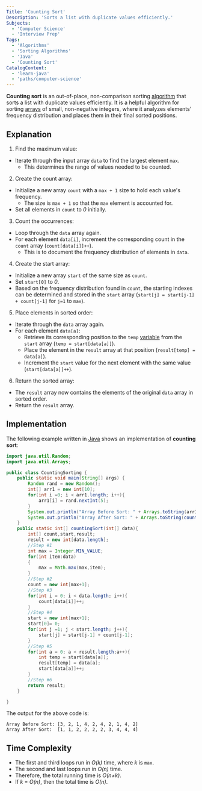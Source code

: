 ```yaml
---
Title: 'Counting Sort'
Description: 'Sorts a list with duplicate values efficiently.'
Subjects:
  - 'Computer Science'
  - 'Interview Prep'
Tags:
  - 'Algorithms'
  - 'Sorting Algorithms'
  - 'Java'
  - 'Counting Sort'
CatalogContent:
  - 'learn-java'
  - 'paths/computer-science'
---
```


**Counting sort** is an out-of-place, non-comparison sorting [algorithm](https://www.codecademy.com/resources/docs/general/algorithm) that sorts a list with duplicate values efficiently. It is a helpful algorithm for sorting [arrays](https://www.codecademy.com/resources/docs/java/arrays) of small, non-negative integers, where it analyzes elements' frequency distribution and places them in their final sorted positions.

## Explanation

1. Find the maximum value:

- Iterate through the input array `data` to find the largest element `max`.
  - This determines the range of values needed to be counted.

2. Create the count array:

- Initialize a new array `count` with a `max + 1` size to hold each value's frequency. 
    - The size is `max + 1` so that the `max` element is accounted for.
- Set all elements in `count` to _0_ initially.

3. Count the occurrences:

- Loop through the `data` array again.
- For each element `data[i]`, increment the corresponding count in the `count` array (`count[data[i]]++`). 
    - This is to document the frequency distribution of elements in `data`.

4. Create the start array:

- Initialize a new array `start` of the same size as `count`.
- Set `start[0]` to _0_.
- Based on the frequency distribution found in `count`, the starting indexes can be determined and stored in the `start` array (`start[j] = start[j-1] + count[j-1]` for `j=1` to `max`).

5. Place elements in sorted order:

- Iterate through the `data` array again.
- For each element `data[a]`:
   - Retrieve its corresponding position to the `temp` [variable](https://www.codecademy.com/resources/docs/java/variables) from the `start` array (`temp = start[data[a]]`).
   - Place the element in the `result` array at that position (`result[temp] = data[a]`).
   - Increment the `start` value for the next element with the same value (`start[data[a]]++`).

6. Return the sorted array:

- The `result` array now contains the elements of the original `data` array in sorted order.
- Return the `result` array.

## Implementation

The following example written in [Java](https://www.codecademy.com/resources/docs/java) shows an implementation of **counting sort**:

```java
import java.util.Random;
import java.util.Arrays;

public class CountingSorting {
    public static void main(String[] args) {
        Random rand = new Random();
        int[] arr1 = new int[10];
        for(int i =0; i < arr1.length; i++){
            arr1[i] = rand.nextInt(5);
        }
        System.out.println("Array Before Sort: " + Arrays.toString(arr1));
        System.out.println("Array After Sort: " + Arrays.toString(countingSort(arr1)));
    }
    public static int[] countingSort(int[] data){
        int[] count,start,result;
        result = new int[data.length];
        //Step #1
        int max = Integer.MIN_VALUE;
        for(int item:data)
        {
            max = Math.max(max,item);
        }
        //Step #2
        count = new int[max+1];
        //Step #3
        for(int i = 0; i < data.length; i++){
            count[data[i]]++;
        }
        //Step #4
        start = new int[max+1];
        start[0]= 0;
        for(int j =1; j < start.length; j++){
            start[j] = start[j-1] + count[j-1];
        }
        //Step #5
        for(int a = 0; a < result.length;a++){
            int temp = start[data[a]];
            result[temp] = data[a];
            start[data[a]]++;
        }
        //Step #6
        return result;
    }

}
```

The output for the above code is:

```shell
Array Before Sort: [3, 2, 1, 4, 2, 4, 2, 1, 4, 2]
Array After Sort:  [1, 1, 2, 2, 2, 2, 3, 4, 4, 4]
```

## Time Complexity

- The first and third loops run in _O(k)_ time, where _k_ is `max`.
- The second and last loops run in _O(n)_ time.
- Therefore, the total running time is _O(n+k)_.
- If _k_ = _O(n)_, then the total time is _O(n)_.
